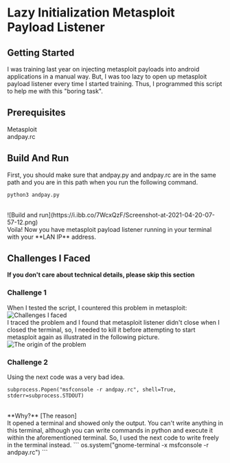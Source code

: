 # Lazy Initialization Metasploit Payload Listener

## Getting Started
I was training last year on injecting metasploit payloads into android applications in a manual way. But, I was too lazy to open up metasploit payload listener every time I started training. Thus, I programmed this script to help me with this "boring task".

## Prerequisites
Metasploit
<br />
andpay.rc

## Build And Run
First, you should make sure that andpay.py and andpay.rc are in the same path and you are in this path when you run the following command.

```
python3 andpay.py
```
<br />
![Build and run](https://i.ibb.co/7WcxQzF/Screenshot-at-2021-04-20-07-57-12.png)
<br />
Voila! Now you have metasploit payload listener running in your terminal with your **LAN IP** address.

## Challenges I Faced
**If you don't care about technical details, please skip this section**
<br />
### Challenge 1 
When I tested the script, I countered this problem in metasploit:
<br />
![Challenges I faced](https://i.ibb.co/SsvX2g6/Screenshot-at-2021-04-20-07-09-00.png)
<br />
I traced the problem and I found that metasploit listener didn't close when I closed the terminal, so, I needed to kill it before attempting to start metasploit again as illustrated in the following picture.
<br />
![The origin of the problem](https://i.ibb.co/5cPddKN/Screenshot-at-2021-04-20-07-19-19.png)
<br />
### Challenge 2 
Using the next code was a very bad idea.

```
subprocess.Popen("msfconsole -r andpay.rc", shell=True, stderr=subprocess.STDOUT)
``` 
<br />
**Why?** [The reason]
<br />
It opened a terminal and showed only the output. You can't write anything in this terminal, although you can write commands in python and execute it within the aforementioned terminal.
So, I used the next code to write freely in the terminal instead.
```
os.system("gnome-terminal -x msfconsole -r andpay.rc")
```
